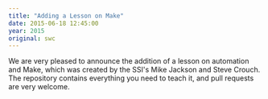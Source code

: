 ```yaml
---
title: "Adding a Lesson on Make"
date: 2015-06-18 12:45:00
year: 2015
original: swc
---
```

<p>
  We are very pleased to announce the addition of a lesson on
  automation and Make,
  which was created by the SSI's Mike Jackson and Steve Crouch.
  The repository contains everything you need to teach it,
  and pull requests are very welcome.
</p>

